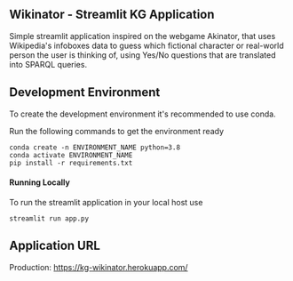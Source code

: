 ## Wikinator - Streamlit KG Application 

Simple streamlit application inspired on the webgame Akinator, 
that uses Wikipedia's infoboxes data to guess which fictional character 
or real-world person the user is thinking of, using Yes/No questions that 
are translated into SPARQL queries.

## Development Environment

To create the development environment it's recommended to use conda.

Run the following commands to get the environment ready

```
conda create -n ENVIRONMENT_NAME python=3.8
conda activate ENVIRONMENT_NAME
pip install -r requirements.txt
```

#### Running Locally

To run the streamlit application in your local host use

```
streamlit run app.py
```

## Application URL

Production: https://kg-wikinator.herokuapp.com/
